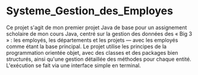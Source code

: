 # Systeme_Gestion_des_Employes
Ce projet s'agit de mon premier projet Java de base pour un assignement scholaire de mon cours Java, centré sur la gestion des données des « Big 3 » : les employés, les départements et les projets — avec les employés comme étant la base principal.
Le projet utilise les principes de la programmation orientée objet, avec des classes et des packages bien structurés, ainsi qu'une gestion détaillée des méthodes pour chaque entité. L'exécution se fait via une interface simple en terminal.
